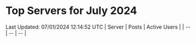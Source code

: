 # Top Servers for July 2024
Last Updated: 07/01/2024 12:14:52 UTC
| Server | Posts | Active Users |
| -- | -- | -- |

